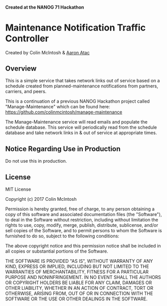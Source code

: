#### Created at the NANOG 71 Hackathon

# Maintenance Notification Traffic Controller

Created by Colin McIntosh & [Aaron Atac](https://github.com/kopazetic)


## Overview

This is a simple service that takes network links out of service based
on a schedule created from planned-maintenance notifications from
partners, carriers, and peers.

This is a continuation of a previous NANOG Hackathon project called
"Manage-Maintenance" which can be found here: https://github.com/colinmcintosh/manage-maintenance

The Manage-Maintenance service will read emails and populate the
schedule database. This service will periodically read from the schedule
database and take network links in & out of service at appropriate
times.

## Notice Regarding Use in Production

Do not use this in production.

## License

MIT License

Copyright (c) 2017 Colin McIntosh

Permission is hereby granted, free of charge, to any person obtaining a copy
of this software and associated documentation files (the "Software"), to deal
in the Software without restriction, including without limitation the rights
to use, copy, modify, merge, publish, distribute, sublicense, and/or sell
copies of the Software, and to permit persons to whom the Software is
furnished to do so, subject to the following conditions:

The above copyright notice and this permission notice shall be included in all
copies or substantial portions of the Software.

THE SOFTWARE IS PROVIDED "AS IS", WITHOUT WARRANTY OF ANY KIND, EXPRESS OR
IMPLIED, INCLUDING BUT NOT LIMITED TO THE WARRANTIES OF MERCHANTABILITY,
FITNESS FOR A PARTICULAR PURPOSE AND NONINFRINGEMENT. IN NO EVENT SHALL THE
AUTHORS OR COPYRIGHT HOLDERS BE LIABLE FOR ANY CLAIM, DAMAGES OR OTHER
LIABILITY, WHETHER IN AN ACTION OF CONTRACT, TORT OR OTHERWISE, ARISING FROM,
OUT OF OR IN CONNECTION WITH THE SOFTWARE OR THE USE OR OTHER DEALINGS IN THE
SOFTWARE.
